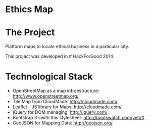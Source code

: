 # Ethics Map

# The Project

Platform maps to locate ethical business in a particular city.

This project was developed in # HackForGood 2014


# Technological Stack

* OpenStreetMap as a map infraestructure: http://www.openstreetmap.org/
* Tile Map from CloudMade: http://cloudmade.com/
* Leaflet - JS library for Maps: http://cloudmade.com/
* jQuery for DOM managing: http://jquery.com/
* Bootstrap 3 cwith this stylesheet: http://bootswatch.com/yeti/#
* GeoJSON for Mapping Data: http://geojson.org/